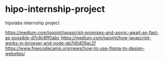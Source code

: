# hipo-internship-project

hipolabs internship project

https://medium.com/jspoint/javascript-promises-and-async-await-as-fast-as-possible-d7c8c8ff0abc
https://medium.com/jspoint/how-javascript-works-in-browser-and-node-ab7d0d09ac2f
https://www.freecodecamp.org/news/how-to-use-figma-to-design-websites/
